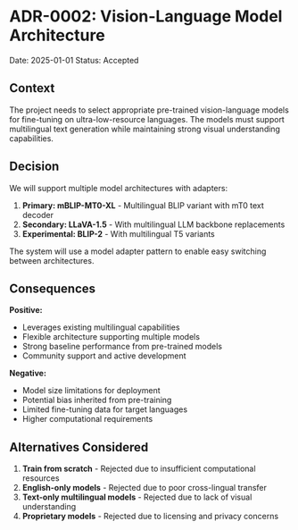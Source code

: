 # ADR-0002: Vision-Language Model Architecture

Date: 2025-01-01
Status: Accepted

## Context

The project needs to select appropriate pre-trained vision-language models for fine-tuning on ultra-low-resource languages. The models must support multilingual text generation while maintaining strong visual understanding capabilities.

## Decision

We will support multiple model architectures with adapters:

1. **Primary: mBLIP-MT0-XL** - Multilingual BLIP variant with mT0 text decoder
2. **Secondary: LLaVA-1.5** - With multilingual LLM backbone replacements
3. **Experimental: BLIP-2** - With multilingual T5 variants

The system will use a model adapter pattern to enable easy switching between architectures.

## Consequences

**Positive:**
- Leverages existing multilingual capabilities
- Flexible architecture supporting multiple models
- Strong baseline performance from pre-trained models
- Community support and active development

**Negative:**
- Model size limitations for deployment
- Potential bias inherited from pre-training
- Limited fine-tuning data for target languages
- Higher computational requirements

## Alternatives Considered

1. **Train from scratch** - Rejected due to insufficient computational resources
2. **English-only models** - Rejected due to poor cross-lingual transfer
3. **Text-only multilingual models** - Rejected due to lack of visual understanding
4. **Proprietary models** - Rejected due to licensing and privacy concerns
